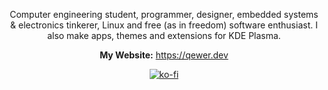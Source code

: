 <div align="center"> 

Computer engineering student, programmer, designer, embedded systems & electronics tinkerer, Linux and free (as in freedom) software enthusiast. I also make apps, themes and extensions for KDE Plasma.

**My Website:** https://qewer.dev

[![ko-fi](https://ko-fi.com/img/githubbutton_sm.svg)](https://ko-fi.com/B0B8FQ871)

</div>
